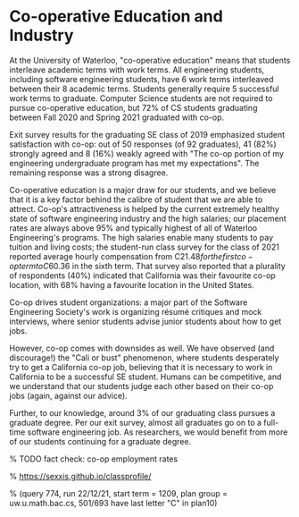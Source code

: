 # Co-operative Education and Industry

At the University of Waterloo, "co-operative education" means that students
interleave academic terms with work terms. All engineering students,
including software engineering students, have 6 work terms interleaved
between their 8 academic terms. Students generally require 5 successful
work terms to graduate. Computer Science students are not required
to pursue co-operative education, but 72% of CS students graduating between
Fall 2020 and Spring 2021 graduated with co-op.

Exit survey results for the graduating SE class of 2019 emphasized
student satisfaction with co-op: out of 50 responses (of 92 graduates), 41 (82\%)
strongly agreed and 8 (16\%) weakly agreed with "The co-op portion of
my engineering undergraduate program has met my expectations". The remaining
response was a strong disagree.

Co-operative education is a major draw for our students, and we
believe that it is a key factor behind the calibre of student that we
are able to attrect.  Co-op's attractiveness is helped by the current
extremely healthy state of software engineering industry and the high salaries;
our placement rates are always above 95% and typically highest of all
of Waterloo Engineering's programs. The high salaries enable many
students to pay tuition and living costs; the student-run class survey
for the class of 2021 reported average hourly compensation from
C$21.48 for the first co-op term to C$60.36 in the sixth term. That
survey also reported that a plurality of respondents (40%) indicated
that California was their favourite co-op location, with 68% having a
favourite location in the United States.

Co-op drives student organizations: a major part of the Software Engineering 
Society's work is organizing résumé critiques and mock interviews, where senior
students advise junior students about how to get jobs. 

However, co-op comes with downsides as well. We have observed (and discourage!)
the "Cali or bust" phenomenon, where students desperately try to get a California
co-op job, believing that it is necessary to work in California to be a successful
SE student. Humans can be competitive, and we understand that our students judge
each other based on their co-op jobs (again, against our advice).

Further, to our knowledge, around 3% of our graduating class pursues a graduate
degree. Per our exit survey, almost all graduates go on to a full-time
software engineering job. As researchers, we would benefit from more of our
students continuing for a graduate degree.

% TODO fact check: co-op employment rates

% https://sexxis.github.io/classprofile/

% (query 774, run 22/12/21, start term = 1209, plan group = uw.u.math.bac.cs, 501/693 have last letter "C" in plan10)
